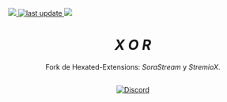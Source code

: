   <a href="https://hits.seeyoufarm.com"><img src="https://hits.seeyoufarm.com/api/count/incr/badge.svg?url=https%3A%2F%2Fgithub.com%2FVectorHex%2FXor&count_bg=%23C83D3D&title_bg=%2344546A&icon=aiqfome.svg&icon_color=%23FFFFFF&title=hits&edge_flat=false"/>
  </a>
  <a href="">
    <img src="https://img.shields.io/github/last-commit/hexated/cloudstream-extensions-hexated" alt="last update" />
  </a>
  <a href="https://github.com/AmineSoukara/Py-EgyBest-Api"><img src="https://img.shields.io/badge/Kotlin-8000FF?style=flat&logo=github&logoColor=white?logoWidth=100">
  </a>
<div align="center">

# *X O R*
Fork de Hexated-Extensions: _SoraStream_ y _StremioX_.

##

[![Discord](https://invidget.switchblade.xyz/5Hus6fM)](https://discord.gg/5Hus6fM)

</div>